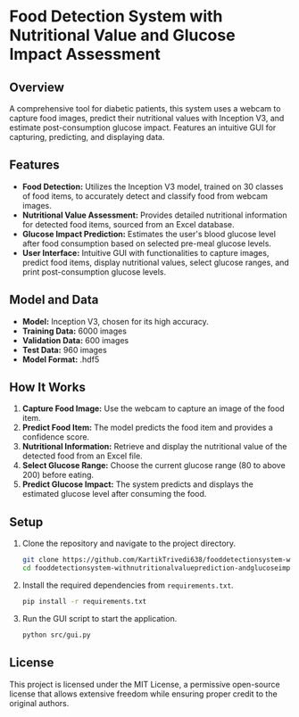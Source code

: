 
# Food Detection System with Nutritional Value and Glucose Impact Assessment

## Overview
A comprehensive tool for diabetic patients, this system uses a webcam to capture food images, predict their nutritional values with Inception V3, and estimate post-consumption glucose impact. Features an intuitive GUI for capturing, predicting, and displaying data.

## Features
- **Food Detection:** Utilizes the Inception V3 model, trained on 30 classes of food items, to accurately detect and classify food from webcam images.
- **Nutritional Value Assessment:** Provides detailed nutritional information for detected food items, sourced from an Excel database.
- **Glucose Impact Prediction:** Estimates the user's blood glucose level after food consumption based on selected pre-meal glucose levels.
- **User Interface:** Intuitive GUI with functionalities to capture images, predict food items, display nutritional values, select glucose ranges, and print post-consumption glucose levels.

## Model and Data
- **Model:** Inception V3, chosen for its high accuracy.
- **Training Data:** 6000 images
- **Validation Data:** 600 images
- **Test Data:** 960 images
- **Model Format:** .hdf5

## How It Works
1. **Capture Food Image:** Use the webcam to capture an image of the food item.
2. **Predict Food Item:** The model predicts the food item and provides a confidence score.
3. **Nutritional Information:** Retrieve and display the nutritional value of the detected food from an Excel file.
4. **Select Glucose Range:** Choose the current glucose range (80 to above 200) before eating.
5. **Predict Glucose Impact:** The system predicts and displays the estimated glucose level after consuming the food.

## Setup
1. Clone the repository and navigate to the project directory.
    ```sh
    git clone https://github.com/KartikTrivedi638/fooddetectionsystem-withnutritionalvalueprediction-andglucoseimpactassessment.git
    cd fooddetectionsystem-withnutritionalvalueprediction-andglucoseimpactassessment
    ```
2. Install the required dependencies from `requirements.txt`.
    ```sh
    pip install -r requirements.txt
    ```
3. Run the GUI script to start the application.
    ```sh
    python src/gui.py
    ```

## License
This project is licensed under the MIT License, a permissive open-source license that allows extensive freedom while ensuring proper credit to the original authors.
